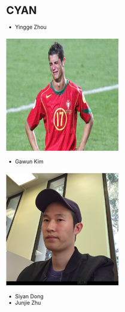# CYAN 
- Yingge Zhou
### <img src="member_pictures/omgfx.jpg" width="300" height="300"> 

- Gawun Kim 

### <img src="member_pictures/gawun.png" width="300" height="300"> 

- Siyan Dong
- Junjie Zhu
